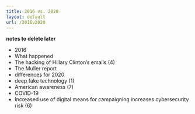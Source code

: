```yaml
---
title: 2016 vs. 2020
layout: default
url: /2016v2020
---
```



**notes to delete later**

- 2016
- What happened
- The hacking of Hillary Clinton’s emails (4)
- The Muller report
- differences for 2020
- deep fake technology (1)
- American awareness (7)
- COVID-19
- Increased use of digital means for campaigning increases cybersecurity risk (6)
